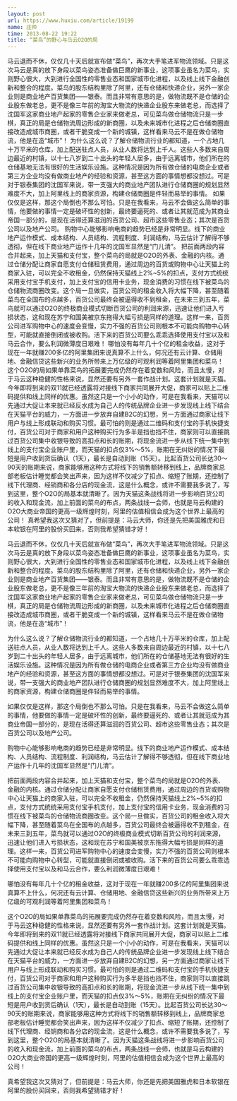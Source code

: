 ```yaml
---
layout: post
url: https://www.huxiu.com/article/19199
name: 庄帅
time: 2013-08-22 19:22
title: “菜鸟”的野心与马云O2O的局
---
```

马云退而不休，仅仅几十天后就宣布做“菜鸟”，再次大手笔进军物流领域。只是这次马云是真的放下身段以菜鸟姿态准备做巨鹰的新事业，这项事业虽名为菜鸟，实则野心很大，大到进行全国性的零售业态和国家城市化进程，以及线上线下金融创新和整合的程度。菜鸟的股东结构里除了阿里，还有仓储和快递企业，另外一家企业则是商业地产百货集团——银泰。而且非常有意思的是，做物流既不是仓储的企业股东做老总，更不是像三年前的淘宝大物流的快递企业股东来做老总，而选择了沈国军这家商业地产起家的零售企业家来做老总，可见菜鸟做仓储物流只是一步棋，真正的局是仓储物流周边形成的新商圈，以及未来城市化进程之后仓储商圈直接改造成城市商圈，或者干脆变成一个新的城镇，这样看来马云不是在做仓储物流，他是在造“城市”！ 为什么这么说？了解仓储物流行业的都知道，一个占地几十万平米的仓库，加上配送驻点人员，从业人数将达到上千人。这些人多数来自周边最近的村镇，以十七八岁到二十出头的年轻人居多，由于远离城市，他们所在的仓储基地无法有很好的生活娱乐设施。这种情况是因为所有做仓储的电商企业或者第三方企业均没有做商业地产的经验和资源，甚至这方面的事情想都没想过。可是对于银泰集团的沈国军来说，带一支强大的商业地产团队进行仓储商圈的规划显然难度不大，加上阿里线上的商家资源，构建仓储商圈是件轻而易举的事情。 如果仅仅是这样，那这个局倒也不那么可怕。只是在我看来，马云不会做这么简单的事情，他要做的事情一定是破坏性的创新，最终要逼死的、或者让其就范成为其商业帝国一部分的，是现在活得还算滋润的百货公司、超市这些零售业态；其次是百货公司以及地产公司。 购物中心能够影响电商的趋势已经是非常明显。线下的商业地产运作模式、成本结构、人员结构、流程制度、利润结构，马云估计了解得不够透彻，但在线下商业地产运作十几年的沈国军显然是“门儿清”。 把前面两段内容合并起来，加上天猫和支付宝，整个菜鸟的局就是O2O的外表、金融的内核。通过仓储分配让商家自愿支付仓储租赁费用，通过周边的百货或购物中心让天猫上的商家入驻，可以完全不收租金，仍然保持天猫线上2%~5%的扣点，支付方式统统采用支付宝手机支付，加上支付宝的信用卡业务，现金消费的习惯在线下被菜鸟的仓储物流商圈改变。这个局一旦做实，百货公司的租金收入将大幅下降，甚至随着菜鸟在全国布的点越多，百货公司最终会被逼得收不到租金，在未来三到五年，菜鸟就可以通过O2O的终极商业模式切断百货公司的利润来源，迅速让他们进入亏损状态，这和现在苏宁和国美被京东拖得大幅亏损是同样的道理。这样一来，百货公司进军购物中心的速度会变慢，实力不强的百货公司则根本不可能向购物中心转型，可能就直接倒闭或被收购。活下来的百货公司要么乖乖选择使用支付宝以及和马云合作，要么利润微薄度日艰难！ 哪怕没有每年几十个亿的租金收益，这对于现在一年就赚200多亿的阿里集团来说真算不上什么，何况还有云计算、仓储用地、金融信贷这些新兴的业务所带来上万亿级的可观利润等着阿里集团和菜鸟！ 这个O2O的局如果单靠菜鸟的拓展要完成仍然存在着变数和风险，而且太慢，对于马云这种稳健的性格来说，显然还要有另外一套作战计划。这套计划就是天猫。今年即将到来的双11就已经透露将对接线下商家共同展开大促，商家可以贴上二维码提供和线上同样的优惠。虽然这只是一个小小的动作，可是在我看来，天猫可以先通过大促让本来就已经反水成为自己人的传统品牌企业进一步发现线上线下结合在天猫平台的威力，一方面进一步放弃自建B2C的幻想，另一方面通过商家让线下用户与线上形成联动和购买习惯。最可怕的则是通过二维码和支付宝的手机快捷支付，百货公司对于商家和用户这种购买行为多半是挡也挡不住，商家则可以直接跳过百货公司集中收银导致的高扣点和长的账期，将现金流进一步从线下统一集中到线上的支付宝企业账户里，而天猫的扣点仅3%～5%，账期在无纠纷的情况下最短是用户收到货后确认（1天），最长是自动到账（15天）。比起百货公司长达30～90天的账期来说，商家能够用这种方式将线下的销售额转移到线上，品牌商家总部老板估计睡觉都会笑出声来，因为这样不仅减少了扣点、缩短了账期，还控制了线下代理商、经销商和各分店的现金流，这是什么概念，或许不需要我多说了，写到这里，整个O2O的局基本就清晰了。因为天猫这条战线将进一步影响百货公司的收入和现金流，加上前面的菜鸟的布点，两条战线一会师，也就是马云构建的O2O大商业帝国的更高一级辉煌时刻，阿里的估值相信会成为这个世界上最高的公司！ 真希望我这次又猜对了，但前提是：马云大师，你还是先把美国雅虎和日本软银在阿里的股份买回来，否则我希望猜错才好！

马云退而不休，仅仅几十天后就宣布做“菜鸟”，再次大手笔进军物流领域。只是这次马云是真的放下身段以菜鸟姿态准备做巨鹰的新事业，这项事业虽名为菜鸟，实则野心很大，大到进行全国性的零售业态和国家城市化进程，以及线上线下金融创新和整合的程度。菜鸟的股东结构里除了阿里，还有仓储和快递企业，另外一家企业则是商业地产百货集团——银泰。而且非常有意思的是，做物流既不是仓储的企业股东做老总，更不是像三年前的淘宝大物流的快递企业股东来做老总，而选择了沈国军这家商业地产起家的零售企业家来做老总，可见菜鸟做仓储物流只是一步棋，真正的局是仓储物流周边形成的新商圈，以及未来城市化进程之后仓储商圈直接改造成城市商圈，或者干脆变成一个新的城镇，这样看来马云不是在做仓储物流，他是在造“城市”！

为什么这么说？了解仓储物流行业的都知道，一个占地几十万平米的仓库，加上配送驻点人员，从业人数将达到上千人。这些人多数来自周边最近的村镇，以十七八岁到二十出头的年轻人居多，由于远离城市，他们所在的仓储基地无法有很好的生活娱乐设施。这种情况是因为所有做仓储的电商企业或者第三方企业均没有做商业地产的经验和资源，甚至这方面的事情想都没想过。可是对于银泰集团的沈国军来说，带一支强大的商业地产团队进行仓储商圈的规划显然难度不大，加上阿里线上的商家资源，构建仓储商圈是件轻而易举的事情。

如果仅仅是这样，那这个局倒也不那么可怕。只是在我看来，马云不会做这么简单的事情，他要做的事情一定是破坏性的创新，最终要逼死的、或者让其就范成为其商业帝国一部分的，是现在活得还算滋润的百货公司、超市这些零售业态；其次是百货公司以及地产公司。

购物中心能够影响电商的趋势已经是非常明显。线下的商业地产运作模式、成本结构、人员结构、流程制度、利润结构，马云估计了解得不够透彻，但在线下商业地产运作十几年的沈国军显然是“门儿清”。

把前面两段内容合并起来，加上天猫和支付宝，整个菜鸟的局就是O2O的外表、金融的内核。通过仓储分配让商家自愿支付仓储租赁费用，通过周边的百货或购物中心让天猫上的商家入驻，可以完全不收租金，仍然保持天猫线上2%~5%的扣点，支付方式统统采用支付宝手机支付，加上支付宝的信用卡业务，现金消费的习惯在线下被菜鸟的仓储物流商圈改变。这个局一旦做实，百货公司的租金收入将大幅下降，甚至随着菜鸟在全国布的点越多，百货公司最终会被逼得收不到租金，在未来三到五年，菜鸟就可以通过O2O的终极商业模式切断百货公司的利润来源，迅速让他们进入亏损状态，这和现在苏宁和国美被京东拖得大幅亏损是同样的道理。这样一来，百货公司进军购物中心的速度会变慢，实力不强的百货公司则根本不可能向购物中心转型，可能就直接倒闭或被收购。活下来的百货公司要么乖乖选择使用支付宝以及和马云合作，要么利润微薄度日艰难！

哪怕没有每年几十个亿的租金收益，这对于现在一年就赚200多亿的阿里集团来说真算不上什么，何况还有云计算、仓储用地、金融信贷这些新兴的业务所带来上万亿级的可观利润等着阿里集团和菜鸟！

这个O2O的局如果单靠菜鸟的拓展要完成仍然存在着变数和风险，而且太慢，对于马云这种稳健的性格来说，显然还要有另外一套作战计划。这套计划就是天猫。今年即将到来的双11就已经透露将对接线下商家共同展开大促，商家可以贴上二维码提供和线上同样的优惠。虽然这只是一个小小的动作，可是在我看来，天猫可以先通过大促让本来就已经反水成为自己人的传统品牌企业进一步发现线上线下结合在天猫平台的威力，一方面进一步放弃自建B2C的幻想，另一方面通过商家让线下用户与线上形成联动和购买习惯。最可怕的则是通过二维码和支付宝的手机快捷支付，百货公司对于商家和用户这种购买行为多半是挡也挡不住，商家则可以直接跳过百货公司集中收银导致的高扣点和长的账期，将现金流进一步从线下统一集中到线上的支付宝企业账户里，而天猫的扣点仅3%～5%，账期在无纠纷的情况下最短是用户收到货后确认（1天），最长是自动到账（15天）。比起百货公司长达30～90天的账期来说，商家能够用这种方式将线下的销售额转移到线上，品牌商家总部老板估计睡觉都会笑出声来，因为这样不仅减少了扣点、缩短了账期，还控制了线下代理商、经销商和各分店的现金流，这是什么概念，或许不需要我多说了，写到这里，整个O2O的局基本就清晰了。因为天猫这条战线将进一步影响百货公司的收入和现金流，加上前面的菜鸟的布点，两条战线一会师，也就是马云构建的O2O大商业帝国的更高一级辉煌时刻，阿里的估值相信会成为这个世界上最高的公司！

真希望我这次又猜对了，但前提是：马云大师，你还是先把美国雅虎和日本软银在阿里的股份买回来，否则我希望猜错才好！

